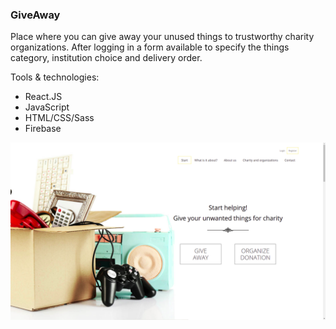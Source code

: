 ### GiveAway

Place where you can give away your unused things to trustworthy charity organizations. After logging in a form available to specify the things category, institution choice and delivery order.

Tools & technologies:
* React.JS
* JavaScript
* HTML/CSS/Sass
* Firebase


<a href="https://adamptk.github.io/give-away"><img src="public/GiveAway.png" alt="GiveAway" /></a>
